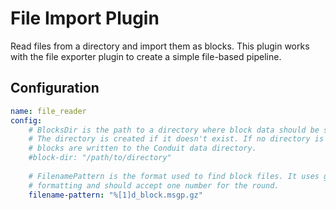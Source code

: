 # File Import Plugin

Read files from a directory and import them as blocks. This plugin works with the file exporter plugin to create a simple file-based pipeline.

## Configuration
```yml @sample.yaml
name: file_reader
config:
    # BlocksDir is the path to a directory where block data should be stored.
    # The directory is created if it doesn't exist. If no directory is provided
    # blocks are written to the Conduit data directory.
    #block-dir: "/path/to/directory"
        
    # FilenamePattern is the format used to find block files. It uses go string
    # formatting and should accept one number for the round.
    filename-pattern: "%[1]d_block.msgp.gz"
```
